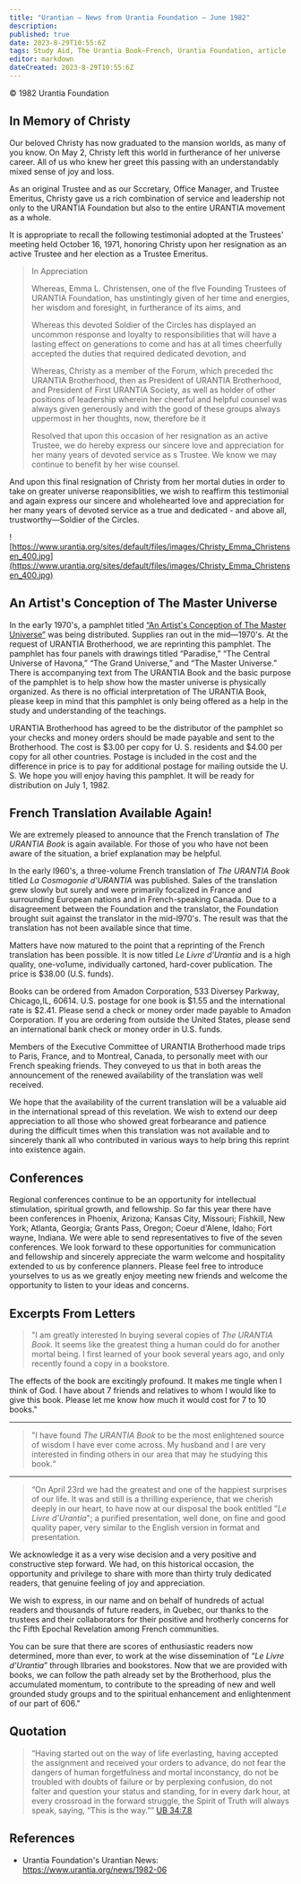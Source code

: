 ```yaml
---
title: "Urantian — News from Urantia Foundation — June 1982"
description: 
published: true
date: 2023-8-29T10:55:6Z
tags: Study Aid, The Urantia Book—French, Urantia Foundation, article
editor: markdown
dateCreated: 2023-8-29T10:55:6Z
---
```


<p class="v-card v-sheet theme--light gray lighten-3 px-2">© 1982 Urantia Foundation</p>


## In Memory of Christy

Our beloved Christy has now graduated to the mansion worlds, as many of you know. On May 2, Christy left this world in furtherance of her universe career. All of us who knew her greet this passing with an understandably mixed sense of joy and loss.

As an original Trustee and as our Sccretary, Office Manager, and Trustee Emeritus, Christy gave us a rich combination of service and leadership not only to the URANTIA Foundation but also to the entire URANTIA movement as a whole.

It is appropriate to recall the following testimonial adopted at the Trustees' meeting held October 16, 1971, honoring Christy upon her resignation as an active Trustee and her election as a Trustee Emeritus.

> In Appreciation
> 
> Whereas, Emma L. Christensen, one of the flve Founding Trustees of URANTIA Foundation, has unstintingly given of her time and energies, her wisdom and foresight, in furtherance of its aims, and
> 
> Whereas this devoted Soldier of the Circles has displayed an uncommon response and loyalty to responsibilities that will have a lasting effect on generations to come and has at all times cheerfully accepted the duties that required dedicated devotion, and
> 
> Whereas, Christy as a member of the Forum, which preceded thc URANTIA Brotherhood, then as President of URANTIA Brotherhood, and President of First URANTIA Society, as well as holder of other positions of leadership wherein her cheerful and helpful counsel was always given generously and with the good of these groups always uppermost in her thoughts, now, therefore be it
> 
> Resolved that upon this occasion of her resignation as an active Trustee, we do hereby express our sincere love and appreciation for her many years of devoted service as s Trustee. We know we may continue to benefit by her wise counsel.

And upon this final resignation of Christy from her mortal duties in order to take on greater universe reaponsiblities, we wish to reaffirm this testimonial and again express our sincere and wholehearted love and appreciation for her many years of devoted service as a true and dedicated - and above all, trustworthy—Soldier of the Circles.

![https://www.urantia.org/sites/default/files/images/Christy_Emma_Christensen_400.jpg](https://www.urantia.org/sites/default/files/images/Christy_Emma_Christensen_400.jpg)

## An Artist's Conception of The Master Universe

In the ear1y 1970's, a pamphlet titled [“An Artist's Conception of The Master Universe”](/en/article/Artist_Conception_of_the_Master_Universe) was being distributed. Supplies ran out in the mid—1970's. At the request of URANTIA Brotherhood, we are reprinting this pamphlet. The pamphlet has four panels with drawings titled “Paradise,” “The Central Universe of Havona,” “The Grand Universe,” and “The Master Universe.” There is accompanying text from The URANTIA Book and the basic purpose of the pamphlet is to help show how the master universe is physically organized. As there is no official interpretation of The URANTIA Book, please keep in mind that this pamphlet is only being offered as a help in the study and understanding of the teachings. 

URANTIA Brotherhood has agreed to be the distributor of the pamphlet so your checks and money orders should be made payable and sent to the Brotherhood. The cost is $3.00 per copy for U. S. residents and $4.00 per copy for all other countries. Postage is included in the cost and the difference in price is to pay for additional postage for mailing outside the U. S. We hope you will enjoy having this pamphlet. It will be ready for distribution on July 1, 1982.

## French Translation Available Again!

We are extremely pleased to announce that the French translation of _The URANTIA Book_ is again available. For those of you who have not been aware of the situation, a brief explanation may be helpful.

In the early l960's, a three-volume French translation of _The URANTIA Book_ titled _La Cosmogonie d'URANTIA_ was published. Sales of the translation grew slowly but surely and were primarily focalized in France and surrounding European nations and in French-speaking Canada. Due to a disagreement between the Foundation and the translator, the Foundation brought suit against the translator in the mid-l970's. The result was that the translation has not been available since that time.

Matters have now matured to the point that a reprinting of the French translation has been possible. It is now titled _Le Livre d'Urantia_ and is a high quality, one-vo1ume, individually cartoned, hard-cover publication. The price is $38.00 (U.S. funds).

Books can be ordered from Amadon Corporation, 533 Diversey Parkway, Chicago,IL, 60614. U.S. postage for one book is $1.55 and the international rate is $2.41. Please send a check or money order made payable to Amadon Corporation. If you are ordering from outside the United States, please send an international bank check or money order in U.S. funds.

Members of the Executive Committee of URANTIA Brotherhood made trips to Paris, France, and to Montreal, Canada, to personally meet with our French speaking friends. They conveyed to us that in both areas the announcement of the renewed availability of the translation was well received.

We hope that the availability of the current translation will be a valuable aid in the international spread of this revelation. We wish to extend our deep appreciation to all those who showed great forbearance and patience during the difficult times when this translation was not available and to sincerely thank all who contributed in various ways to help bring this reprint into existence again.

## Conferences

Regional conferences continue to be an opportunity for intellectual stimulation, spiritual growth, and fellowship. So far this year there have been conferences in Phoenix, Arizona; Kansas City, Missouri; Fishkill, New York; Atlanta, Georgia; Grants Pass, Oregon; Coeur d'Alene, Idaho; Fort wayne, Indiana. We were able to send representatives to five of the seven conferences. We look forward to these opportunities for communication and fellowship and sincerely appreciate the warm welcome and hospitality extended to us by conference planners. Please feel free to introduce yourselves to us as we greatly enjoy meeting new friends and welcome the opportunity to listen to your ideas and concerns.

## Excerpts From Letters

> "I am greatly interested ln buying several copies of _The URANTIA Book_. It seems like the greatest thing a human could do for another mortal being. I first learned of your book several years ago, and only recently found a copy in a bookstore.

The effects of the book are excitingly profound. It makes me tingle when I think of God. I have about 7 friends and relatives to whom I would like to give this book. Please let me know how much it would cost for 7 to 10 books."

---

> "I have found _The URANTIA Book_ to be the most enlightened source of wisdom I have ever come across. My husband and I are very interested in finding others in our area that may he studying this book.“

---

> “On April 23rd we had the greatest and one of the happiest surprises of our life. It was and still is a thrilling experience, that we cherish deeply in our heart, to have now at our disposal the book entitled ”_Le Livre d'Urantia_"; a purified presentation, well done, on fine and good quality paper, very similar to the English version in format and presentation.

We acknowledge it as a very wise decision and a very positive and constructive step forward. We had, on this historical occasion, the opportunity and privilege to share with more than thirty truly dedicated readers, that genuine feeling of joy and appreciation.

We wish to express, in our name and on behalf of hundreds of actual readers and thousands of future readers, in Quebec, our thanks to the trustees and their collaborators for their positive and hrotherly concerns for thc Fifth Epochal Revelation among French communities.

You can be sure that there are scores of enthusiastic readers now determined, more than ever, to work at the wise dissemination of “_Le Livre d'Urantia_” through llbraries and bookstores. Now that we are provided with books, we can follow the path already set by the Brotherhood, plus the accumulated momentum, to contribute to the spreading of new and well grounded study groups and to the spiritual enhancement and enlightenment of our part of 606."

## Quotation

> “Having started out on the way of life everlasting, having accepted the assignment and received your orders to advance, do not fear the dangers of human forgetfulness and mortal inconstancy, do not be troubled with doubts of failure or by perplexing confusion, do not falter and question your status and standing, for in every dark hour, at every crossroad in the forward struggle, the Spirit of Truth will always speak, saying, “This is the way.”” [UB 34:7.8](/en/The_Urantia_Book/34#p7_8)

## References

- Urantia Foundation's Urantian News: https://www.urantia.org/news/1982-06
